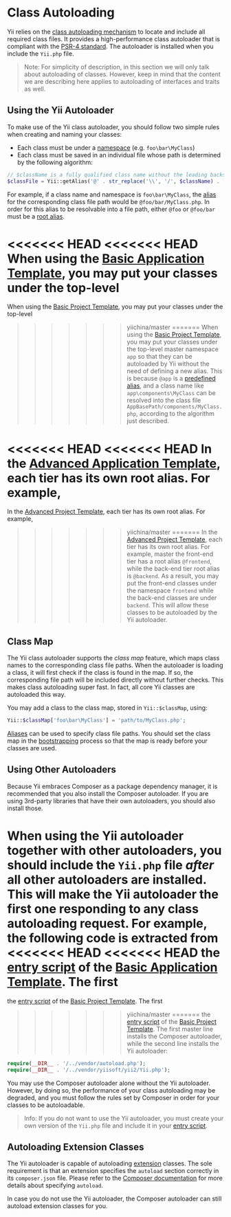 Class Autoloading
=================

Yii relies on the [class autoloading mechanism](http://www.php.net/manual/en/language.oop5.autoload.php)
to locate and include all required class files. It provides a high-performance class autoloader that is compliant with the
[PSR-4 standard](https://github.com/php-fig/fig-standards/blob/master/accepted/PSR-4-autoloader.md).
The autoloader is installed when you include the `Yii.php` file.

> Note: For simplicity of description, in this section we will only talk about autoloading of classes. However, keep in
  mind that the content we are describing here applies to autoloading of interfaces and traits as well.


Using the Yii Autoloader <span id="using-yii-autoloader"></span>
------------------------

To make use of the Yii class autoloader, you should follow two simple rules when creating and naming your classes:

* Each class must be under a [namespace](http://php.net/manual/en/language.namespaces.php) (e.g. `foo\bar\MyClass`)
* Each class must be saved in an individual file whose path is determined by the following algorithm:

```php
// $className is a fully qualified class name without the leading backslash
$classFile = Yii::getAlias('@' . str_replace('\\', '/', $className) . '.php');
```

For example, if a class name and namespace is `foo\bar\MyClass`, the [alias](concept-aliases.md) for the corresponding class file path
would be `@foo/bar/MyClass.php`. In order for this alias to be resolvable into a file path,
either `@foo` or `@foo/bar` must be a [root alias](concept-aliases.md#defining-aliases).

<<<<<<< HEAD
<<<<<<< HEAD
When using the [Basic Application Template](start-installation.md), you may put your classes under the top-level
=======
When using the [Basic Project Template](start-installation.md), you may put your classes under the top-level
>>>>>>> yiichina/master
=======
When using the [Basic Project Template](start-installation.md), you may put your classes under the top-level
>>>>>>> master
namespace `app` so that they can be autoloaded by Yii without the need of defining a new alias. This is because
`@app` is a [predefined alias](concept-aliases.md#predefined-aliases), and a class name like `app\components\MyClass`
can be resolved into the class file `AppBasePath/components/MyClass.php`, according to the algorithm just described.

<<<<<<< HEAD
<<<<<<< HEAD
In the [Advanced Application Template](tutorial-advanced-app.md), each tier has its own root alias. For example,
=======
In the [Advanced Project Template](https://github.com/yiisoft/yii2-app-advanced/blob/master/docs/guide/README.md), each tier has its own root alias. For example,
>>>>>>> yiichina/master
=======
In the [Advanced Project Template](https://github.com/yiisoft/yii2-app-advanced/blob/master/docs/guide/README.md), each tier has its own root alias. For example,
>>>>>>> master
the front-end tier has a root alias `@frontend`, while the back-end tier root alias is `@backend`. As a result,
you may put the front-end classes under the namespace `frontend` while the back-end classes are under `backend`. This will
allow these classes to be autoloaded by the Yii autoloader.


Class Map <span id="class-map"></span>
---------

The Yii class autoloader supports the *class map* feature, which maps class names to the corresponding class file paths.
When the autoloader is loading a class, it will first check if the class is found in the map. If so, the corresponding
file path will be included directly without further checks. This makes class autoloading super fast. In fact,
all core Yii classes are autoloaded this way.

You may add a class to the class map, stored in `Yii::$classMap`, using:

```php
Yii::$classMap['foo\bar\MyClass'] = 'path/to/MyClass.php';
```

[Aliases](concept-aliases.md) can be used to specify class file paths. You should set the class map in the
[bootstrapping](runtime-bootstrapping.md) process so that the map is ready before your classes are used.


Using Other Autoloaders <span id="using-other-autoloaders"></span>
-----------------------

Because Yii embraces Composer as a package dependency manager, it is recommended that you also install
the Composer autoloader. If you are using 3rd-party libraries that have their own autoloaders, you should
also install those.

When using the Yii autoloader together with other autoloaders, you should include the `Yii.php` file
*after* all other autoloaders are installed. This will make the Yii autoloader the first one responding to
any class autoloading request. For example, the following code is extracted from
<<<<<<< HEAD
<<<<<<< HEAD
the [entry script](structure-entry-scripts.md) of the [Basic Application Template](start-installation.md). The first
=======
the [entry script](structure-entry-scripts.md) of the [Basic Project Template](start-installation.md). The first
>>>>>>> yiichina/master
=======
the [entry script](structure-entry-scripts.md) of the [Basic Project Template](start-installation.md). The first
>>>>>>> master
line installs the Composer autoloader, while the second line installs the Yii autoloader:

```php
require(__DIR__ . '/../vendor/autoload.php');
require(__DIR__ . '/../vendor/yiisoft/yii2/Yii.php');
```

You may use the Composer autoloader alone without the Yii autoloader. However, by doing so, the performance
of your class autoloading may be degraded, and you must follow the rules set by Composer in order for your classes
to be autoloadable.

> Info: If you do not want to use the Yii autoloader, you must create your own version of the `Yii.php` file
  and include it in your [entry script](structure-entry-scripts.md).


Autoloading Extension Classes <span id="autoloading-extension-classes"></span>
-----------------------------

The Yii autoloader is capable of autoloading [extension](structure-extensions.md) classes. The sole requirement
is that an extension specifies the `autoload` section correctly in its `composer.json` file. Please refer to the
[Composer documentation](https://getcomposer.org/doc/04-schema.md#autoload) for more details about specifying `autoload`.

In case you do not use the Yii autoloader, the Composer autoloader can still autoload extension classes for you.
